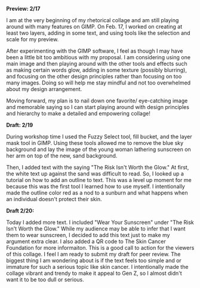 **Preview: 2/17**  

I am at the very beginning of my rhetorical collage and am still playing around with many features on GIMP. On Feb. 17, I worked on creating at least two layers, adding in some text, and using tools like the selection and scale for my preview. 

After experimenting with the GIMP software, I feel as though I may have been a little bit too ambitious with my proposal. I am considering using one main image and then playing around with the other tools and effects such as making certain words glow, adding in some texture (possibly blurring), and focusing on the other design principles rather than focusing on too many images. Doing so will help me stay mindful and not too overwhelmed about my design arrangement.

Moving forward, my plan is to nail down one favorite/ eye-catching image and memorable saying so I can start playing around with design principles and hierarchy to make a detailed and empowering collage! 

**Draft: 2/19**

During workshop time I used the Fuzzy Select tool, fill bucket, and the layer mask tool in GIMP. Using these tools allowed me to remove the blue sky background and lay the image of the young woman lathering sunscreen on her arm on top of the new, sand background. 

Then, I added text with the saying "The Risk Isn't Worth the Glow." At first, the white text up against the sand was difficult to read. So, I looked up a tutorial on how to add an outline to text. This was a level up moment for me because this was the first tool I learned how to use myself. I intentionally made the outline color red as a nod to a sunburn and what happens when an individual doesn't protect their skin. 

**Draft 2/20:**

Today I added more text. I included "Wear Your Sunscreen" under "The Risk Isn't Worth the Glow." While my audience may be able to infer that I want them to wear sunscreen, I decided to add this text just to make my argument extra clear. I also added a QR code to The Skin Cancer Foundation for more informaiton. This is a good call to action for the viewers of this collage. I feel I am ready to submit my draft for peer review. The biggest thing I am wondering about is if the text feels too simple and or immature for such a serious topic like skin cancer. I intentionally made the collage vibrant and trendy to make it appeal to Gen Z, so I almost didn't want it to be too dull or serious. 